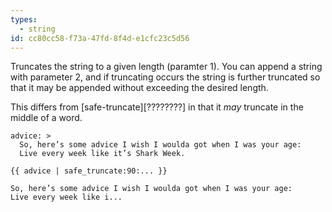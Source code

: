 ```yaml
---
types:
  - string
id: cc80cc58-f73a-47fd-8f4d-e1cfc23c5d56
---
```

Truncates the string to a given length (paramter 1). You can append a string with parameter 2, and if truncating occurs the string is further truncated so that it may be appended without exceeding the desired length.

This differs from [safe-truncate][????????] in that it _may_ truncate in the middle of a word.

```.language-yaml
advice: >
  So, here’s some advice I wish I woulda got when I was your age:
  Live every week like it’s Shark Week.
```

```
{{ advice | safe_truncate:90:... }}
```

```.language-output
So, here’s some advice I wish I woulda got when I was your age:
Live every week like i...
```

[safe-truncate]: #safe-truncate
